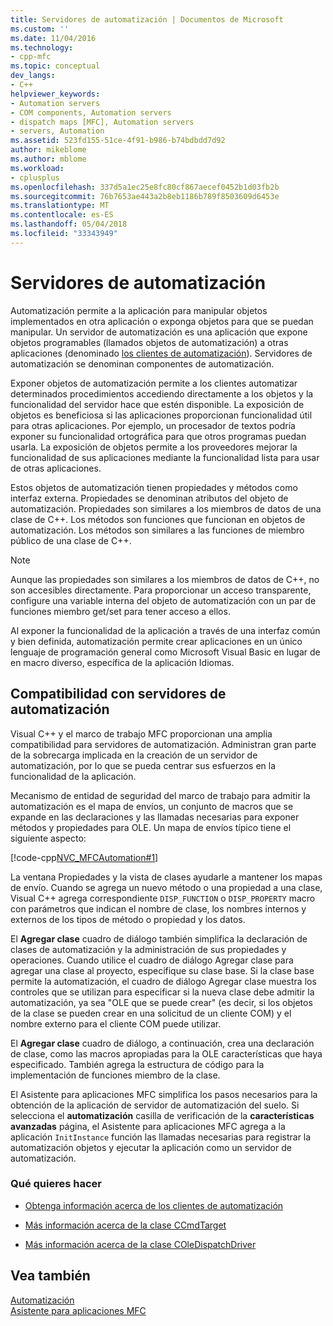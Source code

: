 ```yaml
---
title: Servidores de automatización | Documentos de Microsoft
ms.custom: ''
ms.date: 11/04/2016
ms.technology:
- cpp-mfc
ms.topic: conceptual
dev_langs:
- C++
helpviewer_keywords:
- Automation servers
- COM components, Automation servers
- dispatch maps [MFC], Automation servers
- servers, Automation
ms.assetid: 523fd155-51ce-4f91-b986-b74bdbdd7d92
author: mikeblome
ms.author: mblome
ms.workload:
- cplusplus
ms.openlocfilehash: 337d5a1ec25e8fc80cf867aecef0452b1d03fb2b
ms.sourcegitcommit: 76b7653ae443a2b8eb1186b789f8503609d6453e
ms.translationtype: MT
ms.contentlocale: es-ES
ms.lasthandoff: 05/04/2018
ms.locfileid: "33343949"
---
```

# <a name="automation-servers"></a>Servidores de automatización
Automatización permite a la aplicación para manipular objetos implementados en otra aplicación o exponga objetos para que se puedan manipular. Un servidor de automatización es una aplicación que expone objetos programables (llamados objetos de automatización) a otras aplicaciones (denominado [los clientes de automatización](../mfc/automation-clients.md)). Servidores de automatización se denominan componentes de automatización.  
  
 Exponer objetos de automatización permite a los clientes automatizar determinados procedimientos accediendo directamente a los objetos y la funcionalidad del servidor hace que estén disponible. La exposición de objetos es beneficiosa si las aplicaciones proporcionan funcionalidad útil para otras aplicaciones. Por ejemplo, un procesador de textos podría exponer su funcionalidad ortográfica para que otros programas puedan usarla. La exposición de objetos permite a los proveedores mejorar la funcionalidad de sus aplicaciones mediante la funcionalidad lista para usar de otras aplicaciones.  
  
 Estos objetos de automatización tienen propiedades y métodos como interfaz externa. Propiedades se denominan atributos del objeto de automatización. Propiedades son similares a los miembros de datos de una clase de C++. Los métodos son funciones que funcionan en objetos de automatización. Los métodos son similares a las funciones de miembro público de una clase de C++.  
  
> [!NOTE]
>  Aunque las propiedades son similares a los miembros de datos de C++, no son accesibles directamente. Para proporcionar un acceso transparente, configure una variable interna del objeto de automatización con un par de funciones miembro get/set para tener acceso a ellos.  
  
 Al exponer la funcionalidad de la aplicación a través de una interfaz común y bien definida, automatización permite crear aplicaciones en un único lenguaje de programación general como Microsoft Visual Basic en lugar de en macro diverso, específica de la aplicación Idiomas.  
  
##  <a name="_core_support_for_automation_servers"></a> Compatibilidad con servidores de automatización  
 Visual C++ y el marco de trabajo MFC proporcionan una amplia compatibilidad para servidores de automatización. Administran gran parte de la sobrecarga implicada en la creación de un servidor de automatización, por lo que se pueda centrar sus esfuerzos en la funcionalidad de la aplicación.  
  
 Mecanismo de entidad de seguridad del marco de trabajo para admitir la automatización es el mapa de envíos, un conjunto de macros que se expande en las declaraciones y las llamadas necesarias para exponer métodos y propiedades para OLE. Un mapa de envíos típico tiene el siguiente aspecto:  
  
 [!code-cpp[NVC_MFCAutomation#1](../mfc/codesnippet/cpp/automation-servers_1.cpp)]  
  
 La ventana Propiedades y la vista de clases ayudarle a mantener los mapas de envío. Cuando se agrega un nuevo método o una propiedad a una clase, Visual C++ agrega correspondiente `DISP_FUNCTION` o `DISP_PROPERTY` macro con parámetros que indican el nombre de clase, los nombres internos y externos de los tipos de método o propiedad y los datos.  
  
 El **Agregar clase** cuadro de diálogo también simplifica la declaración de clases de automatización y la administración de sus propiedades y operaciones. Cuando utilice el cuadro de diálogo Agregar clase para agregar una clase al proyecto, especifique su clase base. Si la clase base permite la automatización, el cuadro de diálogo Agregar clase muestra los controles que se utilizan para especificar si la nueva clase debe admitir la automatización, ya sea "OLE que se puede crear" (es decir, si los objetos de la clase se pueden crear en una solicitud de un cliente COM) y el nombre externo para el cliente COM puede utilizar.  
  
 El **Agregar clase** cuadro de diálogo, a continuación, crea una declaración de clase, como las macros apropiadas para la OLE características que haya especificado. También agrega la estructura de código para la implementación de funciones miembro de la clase.  
  
 El Asistente para aplicaciones MFC simplifica los pasos necesarios para la obtención de la aplicación de servidor de automatización del suelo. Si selecciona el **automatización** casilla de verificación de la **características avanzadas** página, el Asistente para aplicaciones MFC agrega a la aplicación `InitInstance` función las llamadas necesarias para registrar la automatización objetos y ejecutar la aplicación como un servidor de automatización.  
  
### <a name="what-do-you-want-to-do"></a>Qué quieres hacer  
  
-   [Obtenga información acerca de los clientes de automatización](../mfc/automation-clients.md)  
  
-   [Más información acerca de la clase CCmdTarget](../mfc/reference/ccmdtarget-class.md)  
  
-   [Más información acerca de la clase COleDispatchDriver](../mfc/reference/coledispatchdriver-class.md)  
  
## <a name="see-also"></a>Vea también  
 [Automatización](../mfc/automation.md)   
 [Asistente para aplicaciones MFC](../mfc/reference/mfc-application-wizard.md)

